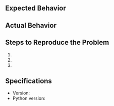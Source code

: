 ## Expected Behavior


## Actual Behavior


## Steps to Reproduce the Problem

  1.
  2.
  3.

## Specifications

  - Version:
  - Python version:
